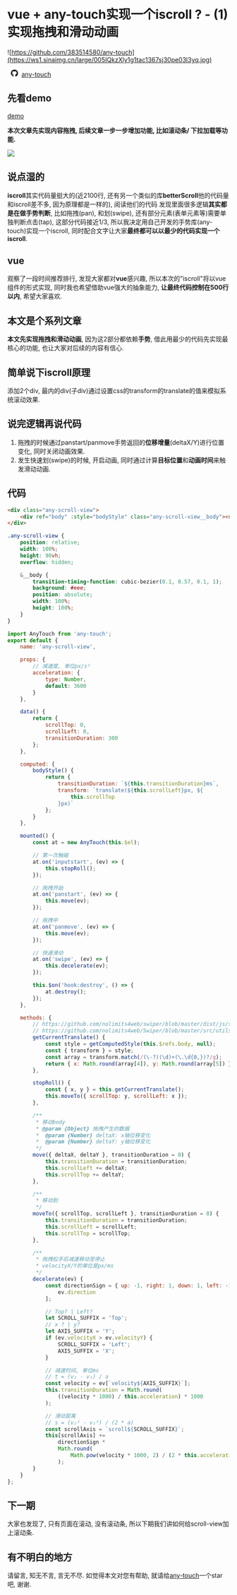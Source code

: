 # vue + any-touch实现一个iscroll ? - (1) 实现拖拽和滑动动画
![https://github.com/383514580/any-touch](https://ws1.sinaimg.cn/large/005IQkzXly1g1tac1367sj30pe03l3yq.jpg)

[<svg height="16" class="octicon octicon-mark-github" viewBox="0 0 16 16" version="1.1" width="32" aria-hidden="true"><path fill-rule="evenodd" d="M8 0C3.58 0 0 3.58 0 8c0 3.54 2.29 6.53 5.47 7.59.4.07.55-.17.55-.38 0-.19-.01-.82-.01-1.49-2.01.37-2.53-.49-2.69-.94-.09-.23-.48-.94-.82-1.13-.28-.15-.68-.52-.01-.53.63-.01 1.08.58 1.23.82.72 1.21 1.87.87 2.33.66.07-.52.28-.87.51-1.07-1.78-.2-3.64-.89-3.64-3.95 0-.87.31-1.59.82-2.15-.08-.2-.36-1.02.08-2.12 0 0 .67-.21 2.2.82.64-.18 1.32-.27 2-.27.68 0 1.36.09 2 .27 1.53-1.04 2.2-.82 2.2-.82.44 1.1.16 1.92.08 2.12.51.56.82 1.27.82 2.15 0 3.07-1.87 3.75-3.65 3.95.29.25.54.73.54 1.48 0 1.07-.01 1.93-.01 2.2 0 .21.15.46.55.38A8.013 8.013 0 0 0 16 8c0-4.42-3.58-8-8-8z"></path></svg>any-touch](https://github.com/383514580/any-touch)

## 先看demo
[demo](https://jsrun.net/WFXKp)

**本次文章先实现内容拖拽, 后续文章一步一步增加功能, 比如滚动条/ 下拉加载等功能.**

![](https://user-gold-cdn.xitu.io/2019/4/7/169f5d0406d46d1b?w=640&h=489&f=gif&s=1397496)

## 说点湿的
**iscroll**其实代码量挺大的(近2100行, 还有另一个类似的库**betterScroll**他的代码量和iscroll差不多, 因为原理都是一样的), 阅读他们的代码
发现里面很多逻辑**其实都是在做手势判断**, 比如拖拽(pan), 和划(swipe), 还有部分元素(表单元素等)需要单独判断点击(tap), 这部分代码接近1/3, 所以我决定用自己开发的手势库(any-touch)实现一个iscroll, 同时配合文字让大家**最终都可以以最少的代码实现一个iscroll**. 

## vue
观察了一段时间推荐排行, 发现大家都对**vue**感兴趣, 所以本次的"iscroll"将以vue组件的形式实现, 同时我也希望借助vue强大的抽象能力, **让最终代码控制在500行以内**, 希望大家喜欢.

## 本文是个系列文章
**本文先实现拖拽和滑动动画**, 因为这2部分都依赖**手势**, 借此用最少的代码先实现最核心的功能, 也让大家对后续的内容有信心.

## 简单说下iscroll原理
添加2个div, 最内的div(子div)通过设置css的transform的translate的值来模拟系统滚动效果.

## 说完逻辑再说代码
1. 拖拽的时候通过panstart/panmove手势返回的**位移增量**(deltaX/Y)进行位置变化, 同时关闭动画效果.
2. 发生快速划(swipe)的时候, 开启动画, 同时通过计算**目标位置**和**动画时间**来触发滑动动画.


## 代码
```html
<div class="any-scroll-view">
    <div ref="body" :style="bodyStyle" class="any-scroll-view__body"><slot></slot></div>
</div>
```

```css
.any-scroll-view {
    position: relative;
    width: 100%;
    height: 90vh; 
    overflow: hidden;

    &__body {
        transition-timing-function: cubic-bezier(0.1, 0.57, 0.1, 1);
        background: #eee;
        position: absolute;
        width: 100%;
        height: 100%;
    }
}
```

``` javascript
import AnyTouch from 'any-touch';
export default {
    name: 'any-scroll-view',

    props: {
        // 减速度, 单位px/s²
        acceleration: {
            type: Number,
            default: 3600
        }
    },

    data() {
        return {
            scrollTop: 0,
            scrollLeft: 0,
            transitionDuration: 300
        };
    },

    computed: {
        bodyStyle() {
            return {
                transitionDuration: `${this.transitionDuration}ms`,
                transform: `translate(${this.scrollLeft}px, ${
                    this.scrollTop
                }px)`
            };
        }
    },

    mounted() {
        const at = new AnyTouch(this.$el);

        // 第一次触碰
        at.on('inputstart', (ev) => {
            this.stopRoll();
        });

        // 拖拽开始
        at.on('panstart', (ev) => {
            this.move(ev);
        });

        // 拖拽中
        at.on('panmove', (ev) => {
            this.move(ev);
        });

        // 快速滑动
        at.on('swipe', (ev) => {
            this.decelerate(ev);
        });

        this.$on('hook:destroy', () => {
            at.destroy();
        });
    },

    methods: {
        // https://github.com/nolimits4web/swiper/blob/master/dist/js/swiper.esm.js#L87
        // https://github.com/nolimits4web/Swiper/blob/master/src/utils/utils.js#L25
        getCurrentTranslate() {
            const style = getComputedStyle(this.$refs.body, null);
            const { transform } = style;
            const array = transform.match(/(\-?)(\d)+(\.\d{0,})?/g);
            return { x: Math.round(array[4]), y: Math.round(array[5]) };
        },

        stopRoll() {
            const { x, y } = this.getCurrentTranslate();
            this.moveTo({ scrollTop: y, scrollLeft: x });
        },

        /**
         * 移动body
         * @param {Object} 拖拽产生的数据
         *  @param {Number} deltaX: x轴位移变化
         *  @param {Number} deltaY: y轴位移变化
         */
        move({ deltaX, deltaY }, transitionDuration = 0) {
            this.transitionDuration = transitionDuration;
            this.scrollLeft += deltaX;
            this.scrollTop += deltaY;
        },

        /**
         * 移动到
         */
        moveTo({ scrollTop, scrollLeft }, transitionDuration = 0) {
            this.transitionDuration = transitionDuration;
            this.scrollLeft = scrollLeft;
            this.scrollTop = scrollTop;
        },

        /**
         * 拖拽松手后减速移动至停止
         * velocityX/Y的单位是px/ms
         */
        decelerate(ev) {
            const directionSign = { up: -1, right: 1, down: 1, left: -1 }[
                ev.direction
            ];

            // Top? | Left?
            let SCROLL_SUFFIX = 'Top';
            // x ? | y?
            let AXIS_SUFFIX = 'Y';
            if (ev.velocityX > ev.velocityY) {
                SCROLL_SUFFIX = 'Left';
                AXIS_SUFFIX = 'X';
            }

            // 减速时间, 单位ms
            // t = (v₂ - v₁) / a
            const velocity = ev[`velocity${AXIS_SUFFIX}`];
            this.transitionDuration = Math.round(
                ((velocity * 1000) / this.acceleration) * 1000
            );

            // 滑动距离
            // s = (v₂² - v₁²) / (2 * a)
            const scrollAxis = `scroll${SCROLL_SUFFIX}`;
            this[scrollAxis] +=
                directionSign *
                Math.round(
                    Math.pow(velocity * 1000, 2) / (2 * this.acceleration)
                );
        }
    }
};
```

## 下一期
大家也发现了, 只有页面在滚动, 没有滚动条, 所以下期我们讲如何给scroll-view加上滚动条.

## 有不明白的地方
请留言, 知无不言, 言无不尽. 如觉得本文对您有帮助, 就请给[any-touch](https://github.com/383514580/any-touch)一个star吧, 谢谢.

